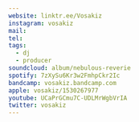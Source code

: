 ```yaml
---
website: linktr.ee/Vosakiz
instagram: vosakiz
mail: 
tel: 
tags:
  - dj
  - producer
soundcloud: album/nebulous-reverie
spotify: 7zXySu6Kr3w2FmhpCkr2Ic
bandcamp: vosakiz.bandcamp.com
apple: vosakiz/1530267977
youtube: UCaPrGCmu7C-UDLMrWgbVrIA
twitter: vosakiz
---
```

